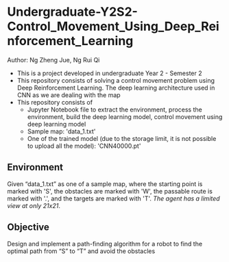 # Undergraduate-Y2S2-Control_Movement_Using_Deep_Reinforcement_Learning
Author: Ng Zheng Jue, Ng Rui Qi

* This is a project developed in undergraduate Year 2 - Semester 2
* This repository consists of solving a control movement problem using Deep Reinforcement Learning. The deep learning architecture used in CNN as we are dealing with the map
* This repository consists of
  - Jupyter Notebook file to extract the environment, process the environment, build the deep learning model, control movement using deep learning model
  - Sample map: 'data_1.txt'
  - One of the trained model (due to the storage limit, it is not possible to upload all the model): 'CNN40000.pt'

## Environment
Given “data_1.txt” as one of a sample map, where the starting point is marked with 'S', the obstacles are marked with 'W', the passable route is marked with '.', and the targets are marked with 'T'. *The agent has a limited view at only 21x21*.

## Objective 
Design and implement a path-finding algorithm for a robot to find the optimal path from “S” to “T” and avoid the obstacles
